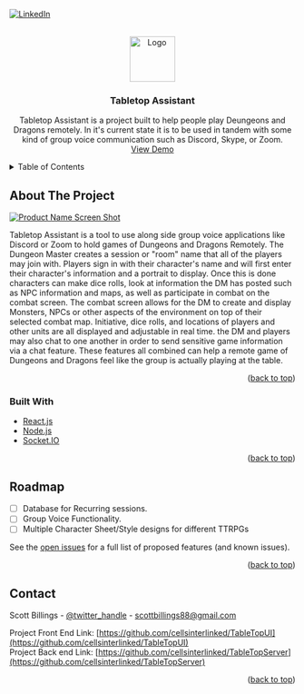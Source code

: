 <div id="top"></div>
<!--
*** Thanks for checking out the Best-README-Template. If you have a suggestion
*** that would make this better, please fork the repo and create a pull request
*** or simply open an issue with the tag "enhancement".
*** Don't forget to give the project a star!
*** Thanks again! Now go create something AMAZING! :D
-->

<!-- PROJECT SHIELDS -->
<!--
*** I'm using markdown "reference style" links for readability.
*** Reference links are enclosed in brackets [ ] instead of parentheses ( ).
*** See the bottom of this document for the declaration of the reference variables
*** for contributors-url, forks-url, etc. This is an optional, concise syntax you may use.
*** https://www.markdownguide.org/basic-syntax/#reference-style-links
-->

[![LinkedIn][linkedin-shield]][linkedin-url]

<!-- PROJECT LOGO -->
<br />
<div align="center">
  <a href="https://github.com/github_username/repo_name">
    <img src="images/logo.png" alt="Logo" width="80" height="80">
  </a>

<h3 align="center">Tabletop Assistant</h3>

  <p align="center">
    Tabletop Assistant is a project built to help people play Deungeons and Dragons remotely. In  it's current state it is to be used in tandem with  some kind of group voice communication such as Discord, Skype, or Zoom.
    <br />
    <a href="https://tabletopassistant.netlify.app">View Demo</a>
  </p>
</div>

<!-- TABLE OF CONTENTS -->
<details>
  <summary>Table of Contents</summary>
  <ol>
    <li>
      <a href="#about-the-project">About The Project</a>
      <ul>
        <li><a href="#built-with">Built With</a></li>
      </ul>
    </li>
    <!-- <li>
      <a href="#getting-started">Getting Started</a>
      <ul>
        <li><a href="#prerequisites">Prerequisites</a></li>
        <li><a href="#installation">Installation</a></li>
      </ul>
    </li> -->
    <li><a href="#usage">Usage</a></li>
    <li><a href="#roadmap">Roadmap</a></li>
    <!-- <li><a href="#contributing">Contributing</a></li>
    <li><a href="#license">License</a></li> -->
    <li><a href="#contact">Contact</a></li>
    <li><a href="#acknowledgments">Acknowledgments</a></li>
  </ol>
</details>

<!-- ABOUT THE PROJECT -->

## About The Project

[![Product Name Screen Shot][product-screenshot]](https://res.cloudinary.com/dbnapmpvm/image/upload/v1644344017/Dungeons%20and%20Dragons/30A9D01C-34E1-44D5-ADFB-A8EF33F99847_p9cbji.png)

Tabletop Assistant is a tool to use along side group voice applications like Discord or Zoom to hold games of Dungeons and Dragons Remotely. The Dungeon Master creates a session or "room" name that all of the players may join with. Players sign in with their character's name and will first enter their character's information and a portrait to display. Once this is done characters can make dice rolls, look at information the DM has posted such as NPC information and maps, as well as participate in combat on the combat screen. The combat screen allows for the DM to create and display Monsters, NPCs or other aspects of the environment on top of their selected combat map. Initiative, dice rolls, and locations of players and other units are all displayed and adjustable in real time. the DM and players may also chat to one another in order to send sensitive game information via a chat feature. These features all combined can help a remote game of Dungeons and Dragons feel like the group is actually playing at the table.

<!-- Here's a blank template to get started: To avoid retyping too much info. Do a search and replace with your text editor for the following: `github_username`, `repo_name`, `twitter_handle`, `linkedin_username`, `email`, `email_client`, `project_title`, `project_description` -->

<p align="right">(<a href="#top">back to top</a>)</p>

### Built With

- [React.js](https://reactjs.org/)
- [Node.js](https://nodejs.org/)
- [Socket.IO](https://socket.io/)

<p align="right">(<a href="#top">back to top</a>)</p>

<!-- GETTING STARTED -->

<!-- ## Getting Started

This is an example of how you may give instructions on setting up your project locally.
To get a local copy up and running follow these simple example steps. -->

<!-- ### Prerequisites

This is an example of how to list things you need to use the software and how to install them.

- npm
  ```sh
  npm install npm@latest -g
  ``` -->

<!-- ### Installation

1. Get a free API Key at [https://example.com](https://example.com)
2. Clone the repo
   ```sh
   git clone https://github.com/github_username/repo_name.git
   ```
3. Install NPM packages
   ```sh
   npm install
   ```
4. Enter your API in `config.js`
   ```js
   const API_KEY = 'ENTER YOUR API';
   ```

<p align="right">(<a href="#top">back to top</a>)</p> -->

<!-- USAGE EXAMPLES -->




<!-- ROADMAP -->

## Roadmap

- [ ] Database for Recurring sessions.
- [ ] Group Voice Functionality.
- [ ] Multiple Character Sheet/Style designs for different TTRPGs

See the [open issues](https://github.com/github_username/repo_name/issues) for a full list of proposed features (and known issues).

<p align="right">(<a href="#top">back to top</a>)</p>

<!-- CONTRIBUTING -->

<!-- ## Contributing

Contributions are what make the open source community such an amazing place to learn, inspire, and create. Any contributions you make are **greatly appreciated**.

If you have a suggestion that would make this better, please fork the repo and create a pull request. You can also simply open an issue with the tag "enhancement".
Don't forget to give the project a star! Thanks again!

1. Fork the Project
2. Create your Feature Branch (`git checkout -b feature/AmazingFeature`)
3. Commit your Changes (`git commit -m 'Add some AmazingFeature'`)
4. Push to the Branch (`git push origin feature/AmazingFeature`)
5. Open a Pull Request

<p align="right">(<a href="#top">back to top</a>)</p> -->

<!-- LICENSE -->

<!-- ## License

Distributed under the MIT License. See `LICENSE.txt` for more information.

<p align="right">(<a href="#top">back to top</a>)</p> -->

<!-- CONTACT -->

## Contact

Scott Billings - [@twitter_handle](https://twitter.com/twitter_handle) - scottbillings88@gmail.com

Project Front End Link: [https://github.com/cellsinterlinked/TableTopUI](https://github.com/cellsinterlinked/TableTopUI)
<br/>
Project Back end Link: [https://github.com/cellsinterlinked/TableTopServer](https://github.com/cellsinterlinked/TableTopServer)

<p align="right">(<a href="#top">back to top</a>)</p>

<!-- ACKNOWLEDGMENTS -->


<!-- MARKDOWN LINKS & IMAGES -->
<!-- https://www.markdownguide.org/basic-syntax/#reference-style-links -->

[contributors-shield]: https://img.shields.io/github/contributors/github_username/repo_name.svg?style=for-the-badge
[contributors-url]: https://github.com/github_username/repo_name/graphs/contributors
[forks-shield]: https://img.shields.io/github/forks/github_username/repo_name.svg?style=for-the-badge
[forks-url]: https://github.com/github_username/repo_name/network/members
[stars-shield]: https://img.shields.io/github/stars/github_username/repo_name.svg?style=for-the-badge
[stars-url]: https://github.com/github_username/repo_name/stargazers
[issues-shield]: https://img.shields.io/github/issues/github_username/repo_name.svg?style=for-the-badge
[issues-url]: https://github.com/github_username/repo_name/issues
[license-shield]: https://img.shields.io/github/license/github_username/repo_name.svg?style=for-the-badge
[license-url]: https://github.com/github_username/repo_name/blob/master/LICENSE.txt
[linkedin-shield]: https://img.shields.io/badge/-LinkedIn-black.svg?style=for-the-badge&logo=linkedin&colorB=555
[linkedin-url]: https://linkedin.com/in/linkedin_username
[product-screenshot]: https://res.cloudinary.com/dbnapmpvm/image/upload/v1644344017/Dungeons%20and%20Dragons/30A9D01C-34E1-44D5-ADFB-A8EF33F99847_p9cbji.png
